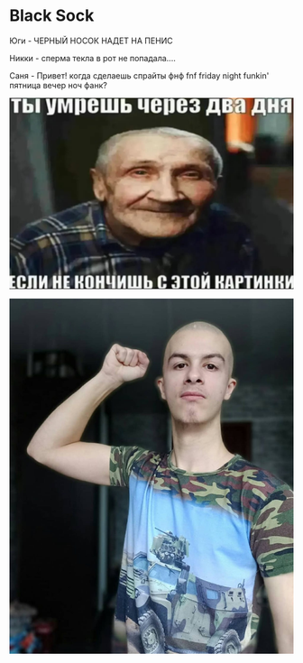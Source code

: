 # Black Sock
Юги - ЧЕРНЫЙ НОСОК НАДЕТ НА ПЕНИС

Никки - сперма текла в рот не попадала....

Саня - Привет! когда сделаешь спрайты фнф fnf friday night funkin' пятница вечер ноч фанк?

![Дед](бля/кончил.jpg)

![Дед](бля/photo_2025-07-02_23-22-58.jpg)